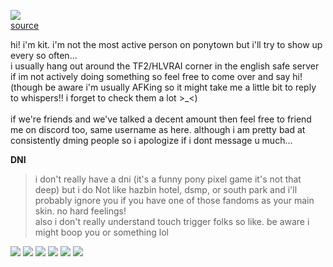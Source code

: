 <img src="https://file.garden/ZRYOn_KULjLI5-69/art/tumblr_n6238wd1bF1ry1axyo1_640.png"></img><br>
<a href="https://zarla-s.tumblr.com/post/86650680819/its-science-time-and-you-know-what-that-means">source</a>

hi! i'm kit. i'm not the most active person on ponytown but i'll try to show up every so often... <br>
i usually hang out around the TF2/HLVRAI corner in the english safe server if im not actively doing something so feel free  to come over and say hi! (though be aware i'm usually AFKing so it might take me a little bit to reply to whispers!! i forget to check them a lot >_<)<br><br>
if we're friends and we've talked a decent amount then feel free to friend me on discord too, same username as here. although i am pretty bad at consistently dming people so i apologize if i dont message u much...<br>

**DNI**
> i don't really have a dni (it's a funny pony pixel game it's not that deep) but i do Not like hazbin hotel, dsmp, or south park and i'll probably ignore you if you have one of those fandoms as your main skin. no hard feelings!<br>
also i don't really understand touch trigger folks so like. be aware i might boop you or something lol

<img src="https://file.garden/ZRYOn_KULjLI5-69/stamps/tumblr_3c470a4e729cc981d0b1dced90307127_b7cc1f59_100.png"></img> <img src="https://file.garden/ZRYOn_KULjLI5-69/stamps/tumblr_246e39c2dfae1cb369873728bca0b77a_83b4a7d8_100.gif"></img> <img src="https://file.garden/ZRYOn_KULjLI5-69/stamps/old_web_stamp_by_vtge-dcgi6h4.png"></img> <img src="https://file.garden/ZRYOn_KULjLI5-69/stamps/tumblr_6c20a47dfb58d7693bb17179a3455f3f_e71cde9b_100.png"></img> <img src="https://file.garden/ZRYOn_KULjLI5-69/stamps/d55rv2p-a1583267-7c38-48ba-94fb-f34478193d68.gif"></img> <img src="https://file.garden/ZRYOn_KULjLI5-69/stamps/db72gkj-9c9d0838-4e5a-443b-90fc-4826f8024e22.gif"></img>
